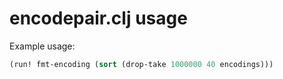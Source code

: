 encodepair.clj usage
====

Example usage:

```clojure
(run! fmt-encoding (sort (drop-take 1000000 40 encodings)))
```
